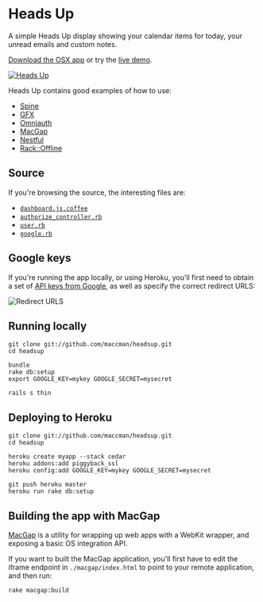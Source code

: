 # Heads Up

A simple Heads Up display showing your calendar items for today, your unread emails and custom notes.

[Download the OSX app](http://cl.ly/DlQR) or try the [live demo](https://maccman-headsup.herokuapp.com).

[![Heads Up](http://f.cl.ly/items/0w0P0j1s0X3D0L1p2J0A/Screen%20Shot%202012-01-29%20at%2008.42.14.png)](https://maccman-headsup.herokuapp.com)

Heads Up contains good examples of how to use:

* [Spine](http://spinejs.com)
* [GFX](http://github.com/maccman/gfx)
* [Omniauth](https://github.com/intridea/omniauth)
* [MacGap](http://github.com/maccman/macgap)
* [Nestful](http://github.com/maccman/nestful)
* [Rack::Offline](http://github.com/maccman/rack-offline)

## Source

If you're browsing the source, the interesting files are:

* [`dashboard.js.coffee`](https://github.com/maccman/headsup/blob/master/app/assets/javascripts/app/controllers/dashboards.js.coffee)
* [`authorize_controller.rb`](https://github.com/maccman/headsup/blob/master/app/controllers/authorize_controller.rb)
* [`user.rb`](https://github.com/maccman/headsup/blob/master/app/models/user.rb)
* [`google.rb`](https://github.com/maccman/headsup/blob/master/lib/google.rb)

## Google keys

If you're running the app locally, or using Heroku, you'll first need to obtain a set of [API keys from Google](https://code.google.com/apis/console/), as well as specify the correct redirect URLS:

![Redirect URLS](http://f.cl.ly/items/1R323Y3h2F322h211g1j/Screen%20Shot%202012-01-29%20at%2008.50.48.png)

## Running locally

    git clone git://github.com/maccman/headsup.git
    cd headsup

    bundle
    rake db:setup
    export GOOGLE_KEY=mykey GOOGLE_SECRET=mysecret
    
    rails s thin
    
## Deploying to Heroku

    git clone git://github.com/maccman/headsup.git
    cd headsup
    
    heroku create myapp --stack cedar
    heroku addons:add piggyback_ssl
    heroku config:add GOOGLE_KEY=mykey GOOGLE_SECRET=mysecret
    
    git push heroku master
    heroku run rake db:setup

## Building the app with MacGap

[MacGap](http://github.com/maccman/macgap) is a utility for wrapping up web apps with a WebKit wrapper, and exposing a basic OS integration API. 

If you want to built the MacGap application, you'll first have to edit the iframe endpoint in `./macgap/index.html` to point to your remote application, and then run:

    rake macgap:build